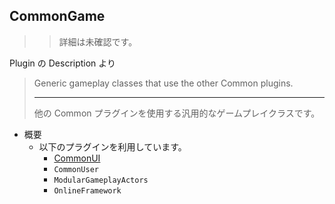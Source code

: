 ## CommonGame

>> 詳細は未確認です。

Plugin の Description より
> Generic gameplay classes that use the other Common plugins.  
> 
> ----
> 他の Common プラグインを使用する汎用的なゲームプレイクラスです。  

* 概要
	* 以下のプラグインを利用しています。
		* [CommonUI]
		* `CommonUser`
		* `ModularGameplayActors`
		* `OnlineFramework`

<!--- ページ内のリンク --->

<!--- 自前の画像へのリンク --->

<!--- generated --->
[CommonUI]: ../../Plugin/CommonUI/CommonUI.md#commonui
